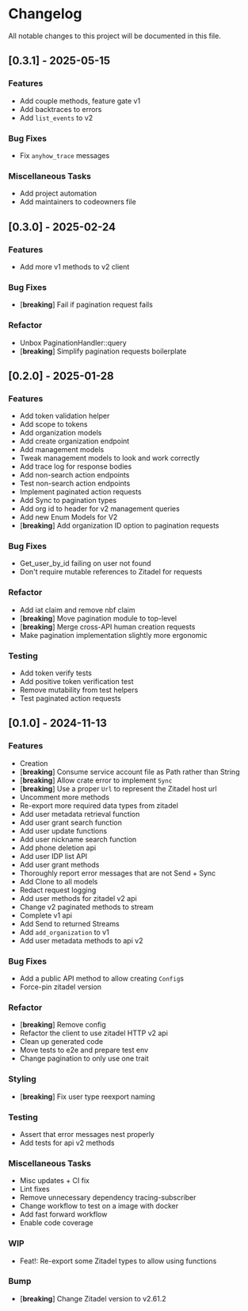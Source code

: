 # Changelog

All notable changes to this project will be documented in this file.

## [0.3.1] - 2025-05-15

### Features

- Add couple methods, feature gate v1
- Add backtraces to errors
- Add `list_events` to v2

### Bug Fixes

- Fix `anyhow_trace` messages

### Miscellaneous Tasks

- Add project automation
- Add maintainers to codeowners file

## [0.3.0] - 2025-02-24

### Features

- Add more v1 methods to v2 client

### Bug Fixes

- [**breaking**] Fail if pagination request fails

### Refactor

- Unbox PaginationHandler::query
- [**breaking**] Simplify pagination requests boilerplate

## [0.2.0] - 2025-01-28

### Features

- Add token validation helper
- Add scope to tokens
- Add organization models
- Add create organization endpoint
- Add management models
- Tweak management models to look and work correctly
- Add trace log for response bodies
- Add non-search action endpoints
- Test non-search action endpoints
- Implement paginated action requests
- Add Sync to pagination types
- Add org id to header for v2 management queries
- Add new Enum Models for V2
- [**breaking**] Add organization ID option to pagination requests

### Bug Fixes

- Get_user_by_id failing on user not found
- Don't require mutable references to Zitadel for requests

### Refactor

- Add iat claim and remove nbf claim
- [**breaking**] Move pagination module to top-level
- [**breaking**] Merge cross-API human creation requests
- Make pagination implementation slightly more ergonomic

### Testing

- Add token verify tests
- Add positive token verification test
- Remove mutability from test helpers
- Test paginated action requests

## [0.1.0] - 2024-11-13

### Features

- Creation
- [**breaking**] Consume service account file as Path rather than String
- [**breaking**] Allow crate error to implement `Sync`
- [**breaking**] Use a proper `Url` to represent the Zitadel host url
- Uncomment more methods
- Re-export more required data types from zitadel
- Add user metadata retrieval function
- Add user grant search function
- Add user update functions
- Add user nickname search function
- Add phone deletion api
- Add user IDP list API
- Add user grant methods
- Thoroughly report error messages that are not Send + Sync
- Add Clone to all models
- Redact request logging
- Add user methods for zitadel v2 api
- Change v2 paginated methods to stream
- Complete v1 api
- Add Send to returned Streams
- Add `add_organization` to v1
- Add user metadata methods to api v2

### Bug Fixes

- Add a public API method to allow creating `Config`s
- Force-pin zitadel version

### Refactor

- [**breaking**] Remove config
- Refactor the client to use zitadel HTTP v2 api
- Clean up generated code
- Move tests to e2e and prepare test env
- Change pagination to only use one trait

### Styling

- [**breaking**] Fix user type reexport naming

### Testing

- Assert that error messages nest properly
- Add tests for api v2 methods

### Miscellaneous Tasks

- Misc updates + CI fix
- Lint fixes
- Remove unnecessary dependency tracing-subscriber
- Change workflow to test on a image with docker
- Add fast forward workflow
- Enable code coverage

### WIP

- Feat!: Re-export some Zitadel types to allow using functions

### Bump

- [**breaking**] Change Zitadel version to v2.61.2

<!-- generated by git-cliff -->
